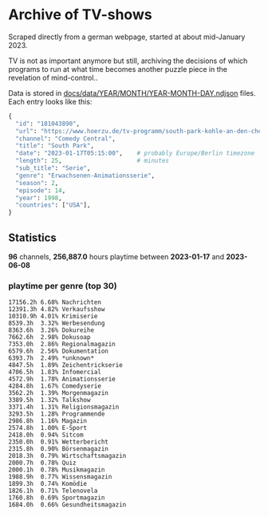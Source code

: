 # Archive of TV-shows

Scraped directly from a german webpage, started at about mid-January 2023.

TV is not as important anymore but still, archiving the decisions of which programs to run at what time
becomes another puzzle piece in the revelation of mind-control.. 

Data is stored in [docs/data/YEAR/MONTH/YEAR-MONTH-DAY.ndjson](docs/data/) files. 
Each entry looks like this:

```python
{
  "id": "181043890", 
  "url": "https://www.hoerzu.de/tv-programm/south-park-kohle-an-den-chefkoch/bid_181043890/", 
  "channel": "Comedy Central", 
  "title": "South Park", 
  "date": "2023-01-17T05:15:00",    # probably Europe/Berlin timezone 
  "length": 25,                     # minutes 
  "sub_title": "Serie", 
  "genre": "Erwachsenen-Animationsserie", 
  "season": 2, 
  "episode": 14, 
  "year": 1998, 
  "countries": ["USA"],
}
```

## Statistics

**96** channels, **256,887.0** hours playtime between **2023-01-17** and **2023-06-08**


### playtime per genre (top 30)

    17156.2h 6.68% Nachrichten
    12391.3h 4.82% Verkaufsshow
    10310.9h 4.01% Krimiserie
    8539.3h  3.32% Werbesendung
    8363.6h  3.26% Dokureihe
    7662.6h  2.98% Dokusoap
    7353.0h  2.86% Regionalmagazin
    6579.6h  2.56% Dokumentation
    6393.7h  2.49% *unknown*
    4847.5h  1.89% Zeichentrickserie
    4706.5h  1.83% Infomercial
    4572.9h  1.78% Animationsserie
    4284.8h  1.67% Comedyserie
    3562.2h  1.39% Morgenmagazin
    3389.5h  1.32% Talkshow
    3371.4h  1.31% Religionsmagazin
    3293.5h  1.28% Programmende
    2986.8h  1.16% Magazin
    2574.8h  1.00% E-Sport
    2418.0h  0.94% Sitcom
    2350.0h  0.91% Wetterbericht
    2315.8h  0.90% Börsenmagazin
    2018.3h  0.79% Wirtschaftsmagazin
    2000.7h  0.78% Quiz
    2000.1h  0.78% Musikmagazin
    1988.9h  0.77% Wissensmagazin
    1899.3h  0.74% Komödie
    1826.1h  0.71% Telenovela
    1760.8h  0.69% Sportmagazin
    1684.0h  0.66% Gesundheitsmagazin
